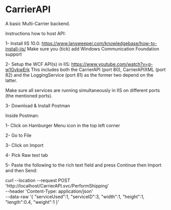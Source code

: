 # CarrierAPI
A basic Multi-Carrier backend.

Instructions how to host API:

1- Install IIS 10.0: https://www.lansweeper.com/knowledgebase/how-to-install-iis/
  Make sure you (tick) add Windows Communication Foundation support
  
2- Setup the WCF API(s) in IIS: https://www.youtube.com/watch?v=g-w1GvkwErk
This includes both the CarrierAPI (port 80), CarrierAPIXML (port 82) and the LoggingService (port 81) as the former two depend on the latter.
  
Make sure all services are running simultaneously in IIS on different ports (the mentioned ports).

3- Download & Install Postman

Inside Postman:

1- Click on Hamburger Menu icon in the top left corner

2- Go to File

3- Click on Import

4- Pick Raw text tab

5- Paste the following to the rich text field and press Continue then Import and then Send:

curl --location --request POST 'http://localhost/CarrierAPI.svc/PerformShipping' \
--header 'Content-Type: application/json' \
--data-raw '{
    "serviceUsed":1,
    "serviceID":3,
    "width":1,
    "height":1,
    "length":0.4,
    "weight":1
}'
